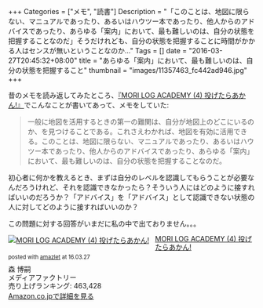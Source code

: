 +++
Categories = ["メモ", "読書"]
Description = "「このことは、地図に限らない、マニュアルであったり、あるいはハウツー本であったり、他人からのアドバイスであったり、あらゆる「案内」において、最も難しいのは、自分の状態を把握することなのだ」そうだけれども、自分の状態を把握することに時間がかかる人はセンスが無いということなのか…"
Tags = []
date = "2016-03-27T20:45:32+08:00"
title = "あらゆる「案内」において、最も難しいのは、自分の状態を把握すること"
thumbnail = "images/11357463_fc442ad946.jpg"
+++

昔のメモを読み返してみたところ、<a href="https://www.amazon.co.jp/exec/obidos/ASIN/4840117713/simsnes-22/ref=nosim/" name="amazletlink" target="_blank">『MORI LOG ACADEMY (4) 投げたらあかん!』</a>でこんなことが書いてあって、メモをしていた:

> 一般に地図を活用するときの第一の難関は、自分が地図上のどこにいるのか、を見つけることである。これさえわかれば、地図を有効に活用できる。このことは、地図に限らない、マニュアルであったり、あるいはハウツー本であったり、他人からのアドバイスであったり、あらゆる「案内」において、最も難しいのは、自分の状態を把握することなのだ。

初心者に何かを教えるとき、まずは自分のレベルを認識してもらうことが必要なんだろうけれど、それを認識できなかったら？そういう人にはどのように接すればいいのだろうか？「アドバイス」を「アドバイス」として認識できない状態の人に対してどのように接すればいいのか？

この問題に対する回答がいまだに私の中で出ておりません。。。


<div class="amazlet-box" style="margin-bottom:0px;"><div class="amazlet-image" style="float:left;margin:0px 12px 1px 0px;"><a href="https://www.amazon.co.jp/exec/obidos/ASIN/4840117713/simsnes-22/ref=nosim/" name="amazletlink" target="_blank"><img src="https://images-na.ssl-images-amazon.com/images/I/514lRnSc2HL._SL160_.jpg" alt="MORI LOG ACADEMY (4) 投げたらあかん!" style="border: none;" /></a></div><div class="amazlet-info" style="line-height:120%; margin-bottom: 10px"><div class="amazlet-name" style="margin-bottom:10px;line-height:120%"><a href="https://www.amazon.co.jp/exec/obidos/ASIN/4840117713/simsnes-22/ref=nosim/" name="amazletlink" target="_blank">MORI LOG ACADEMY (4) 投げたらあかん!</a><div class="amazlet-powered-date" style="font-size:80%;margin-top:5px;line-height:120%">posted with <a href="http://www.amazlet.com/" title="amazlet" target="_blank">amazlet</a> at 16.03.27</div></div><div class="amazlet-detail">森 博嗣 <br />メディアファクトリー <br />売り上げランキング: 463,428<br /></div><div class="amazlet-sub-info" style="float: left;"><div class="amazlet-link" style="margin-top: 5px"><a href="https://www.amazon.co.jp/exec/obidos/ASIN/4840117713/simsnes-22/ref=nosim/" name="amazletlink" target="_blank">Amazon.co.jpで詳細を見る</a></div></div></div><div class="amazlet-footer" style="clear: left"></div></div>
